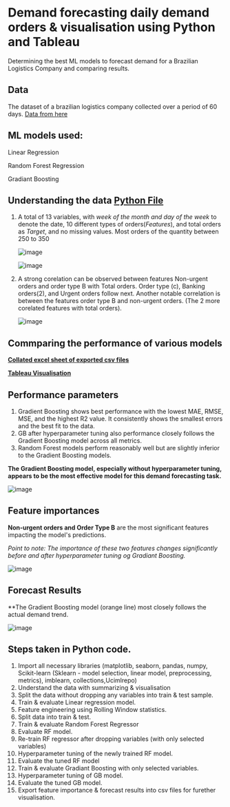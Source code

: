 # Demand forecasting daily demand orders & visualisation using Python and Tableau
Determining the best ML models to forecast demand for a Brazilian Logistics Company and comparing results.

## Data
The dataset of a brazilian logistics company collected over a period of 60 days. [Data from here](https://archive.ics.uci.edu/dataset/409/daily+demand+forecasting+orders)

## ML models used:
Linear Regression

Random Forest Regression

Gradiant Boosting

## Understanding the data [Python File](https://github.com/Soundaryamerak/Demand-planning-python-tableau-Logistics/blob/main/Demand%20Forecasting.ipynb)

1. A total of 13 variables, with *week of the month and day of the week* to denote the date, 10 different types of orders(*Features*), and total orders as *Target*, and no missing values. Most orders of the quantity between 250 to 350
   
   ![image](https://github.com/Soundaryamerak/Demand-planning-python-tableau-Logistics/assets/170541567/b39d99e5-ae16-42d5-b154-ca214f3fbdd5)
   
   ![image](https://github.com/Soundaryamerak/Demand-planning-python-tableau-Logistics/assets/170541567/2d367f07-791c-4071-ac6e-420ccb8dab56)


2. A strong corelation can be observed between features Non-urgent orders and order type B with Total orders. Order type (c), Banking orders(2), and Urgent orders follow next. Another notable correlation is between the features order type B and non-urgent orders. (The 2 more corelated features with total orders).
 
   ![image](https://github.com/Soundaryamerak/Demand-planning-python-tableau-Logistics/assets/170541567/1f3d85d4-9a8b-4cc7-b4b4-60b4fb91699e)


## Commparing the performance of various models 

**[Collated excel sheet of exported csv files](https://github.com/Soundaryamerak/Demand-planning-python-tableau-Logistics/blob/main/Exported%20-Collated.xlsx)**

**[Tableau Visualisation](https://github.com/Soundaryamerak/Demand-planning-python-tableau-Logistics/blob/main/Demand%20Forecasting.twb)**


## Performance parameters

1. Gradient Boosting shows best performance with the lowest MAE, RMSE, MSE, and the highest R2 value. It consistently shows the smallest errors and the best fit to the data.
2. GB after hyperparameter tuning also performance closely follows the Gradient Boosting model across all metrics.
3. Random Forest models perform reasonably well but are slightly inferior to the Gradient Boosting models.

**The Gradient Boosting model, especially without hyperparameter tuning, appears to be the most effective model for this demand forecasting task.**

![image](https://github.com/Soundaryamerak/Demand-planning-python-tableau-Logistics/assets/170541567/b4c6de96-7a50-4c5e-a1b0-199e1ed0844a)

## Feature importances

**Non-urgent orders and Order Type B** are the most significant features impacting the model's predictions.

_Point to note: The importance of these two features changes significantly before and after hyperparameter tuning og Gradiant Boosting._ 

![image](https://github.com/Soundaryamerak/Demand-planning-python-tableau-Logistics/assets/170541567/5715759c-cb88-424b-ab2e-72334b7170f8)


## Forecast Results

**The Gradient Boosting model (orange line) most closely follows the actual demand trend.

![image](https://github.com/Soundaryamerak/Demand-planning-python-tableau-Logistics/assets/170541567/b1906170-3be0-442b-b166-d6f0ce0ea19e)


## Steps taken in Python code. 

1. Import all necessary libraries (matplotlib, seaborn, pandas, numpy, Scikit-learn (Sklearn - model selection, linear model, preprocessing, metrics), imblearn, collections,Ucimlrepo)
2. Understand the data with summarizing & visualisation
3. Split the data without dropping any variables into train & test sample.
4. Train & evaluate Linear regression model.
5. Feature engineering using Rolling Window statistics.
6. Split data into train & test.
7. Train & evaluate Random Forest Regressor
8. Evaluate RF model.
9. Re-train RF regressor after dropping variables (with only selected variables)
10. Hyperparameter tuning of the newly trained RF model.
11. Evaluate the tuned RF model
12. Train & evaluate Gradiant Boosting with only selected variables.
13. Hyperparameter tuning of GB model.
14. Evaluate the tuned GB model.
15. Export feature importance & forecast results into csv files for furether visualisation.
